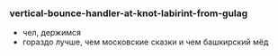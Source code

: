 ### vertical-bounce-handler-at-knot-labirint-from-gulag

* чел, держимся
* гораздо лучше, чем московские сказки и чем башкирский мёд